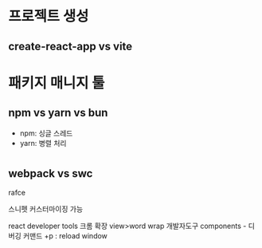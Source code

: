 # 프로젝트 생성

## create-react-app vs vite

# 패키지 매니지 툴

## npm vs yarn vs bun

- npm: 싱글 스레드
- yarn: 병렬 처리

#

## webpack vs swc

rafce

스니펫 커스터마이징 가능

react developer tools 크롬 확장
view>word wrap
개발자도구 components - 디버깅
커맨드 +p : reload window
